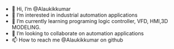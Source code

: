 - 👋 Hi, I’m @Alaukikkumar
- 👀 I’m interested in industrial automation applications
- 🌱 I’m currently learning programing logic controller, VFD, HMI,3D MODELING.
- 💞️ I’m looking to collaborate on automation applications
- 📫 How to reach me @Alaukikkumar on github
<!---
Alaukikkumar/Alaukikkumar is a ✨ special ✨ repository because its `README.md` (this file) appears on your GitHub profile.
You can click the Preview link to take a look at your changes.
--->
